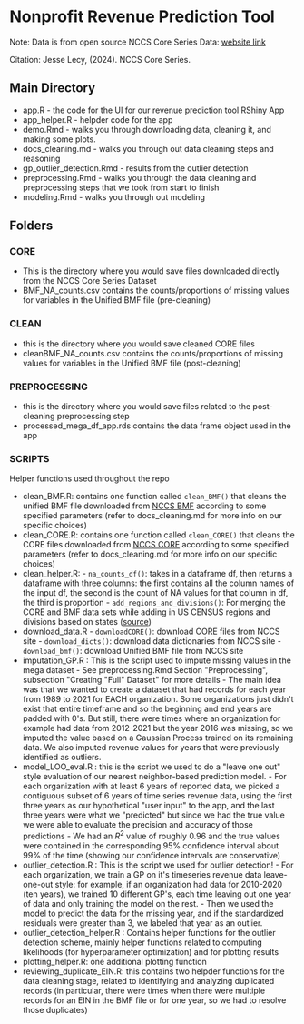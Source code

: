 # Nonprofit Revenue Prediction Tool

Note: Data is from open source NCCS Core Series Data: [website link](https://nccs.urban.org/nccs/datasets/core/) 

Citation: Jesse Lecy, (2024). NCCS Core Series.

## Main Directory
* app.R
      - the code for the UI for our revenue prediction tool RShiny App
* app_helper.R 
      - helpder code for the app 
* demo.Rmd
      - walks you through downloading data, cleaning it, and making some plots.
* docs_cleaning.md
      - walks you through out data cleaning steps and reasoning
* gp_outlier_detection.Rmd 
      - results from the outlier detection
* preprocessing.Rmd
      - walks you through the data cleaning and preprocessing steps that we took from start to finish
* modeling.Rmd
      - walks you through out modeling

## Folders

### CORE
* This is the directory where you would save files downloaded directly from the NCCS Core Series Dataset
* BMF_NA_counts.csv contains the counts/proportions of missing values for variables in the Unified BMF file (pre-cleaning)
      
### CLEAN 
* this is the directory where you would save cleaned CORE files
* cleanBMF_NA_counts.csv contains the counts/proportions of missing values for variables in the Unified BMF file (post-cleaning)
      
### PREPROCESSING
* this is the directory where you would save files related to the post-cleaning preprocessing step
* processed_mega_df_app.rds contains the data frame object used in the app
      
### SCRIPTS
Helper functions used throughout the repo

* clean_BMF.R: contains one function called `clean_BMF()` that cleans the unified BMF file downloaded from [NCCS BMF](https://nccs.urban.org/nccs/datasets/bmf/) according to some specified parameters (refer to docs_cleaning.md for more info on our specific choices)
* clean_CORE.R: contains one function called `clean_CORE()` that cleans the CORE files downloaded from [NCCS CORE](https://nccs.urban.org/nccs/catalogs/catalog-core.html) according to some specified parameters (refer to docs_cleaning.md for more info on our specific choices)
* clean_helper.R:
      - `na_counts_df()`: takes in a dataframe df, then returns a dataframe with three columns: the first contains all the column names of the input df, the second is the count of NA values for that column in df, the third is proportion
      - `add_regions_and_divisions()`: For merging the CORE and BMF data sets while adding in US CENSUS regions and divisions based on states ([source](https://www2.census.gov/geo/pdfs/maps-data/maps/reference/us_regdiv.pdf))
* download_data.R
      - `downloadCORE()`: download CORE files from NCCS site
      - `download_dicts()`: download data dictionaries from NCCS site
      - `download_bmf()`: download Unified BMF file from NCCS site
* imputation_GP.R : This is the script used to impute missing values in the mega dataset
      - See preprocessing.Rmd Section "Preprocessing", subsection "Creating "Full" Dataset" for more details
      - The main idea was that we wanted to create a dataset that had records for each year from 1989 to 2021 for EACH organization. Some organizations just didn't exist that entire timeframe and so the beginning and end years are padded with 0's. But still, there were times where an organization for example had data from 2012-2021 but the year 2016 was missing, so we imputed the value based on a Gaussian Process trained on its remaining data. We also imputed revenue values for years that were previously identified as outliers. 
* model_LOO_eval.R : this is the script we used to do a "leave one out" style evaluation of our nearest neighbor-based prediction model.
      - For each organization with at least 6 years of reported data, we picked a contiguous subset of 6 years of time series revenue data, using the first three years as our hypothetical "user input" to the app, and the last three years were what we "predicted" but since we had the true value we were able to evaluate the precision and accuracy of those predictions
      - We had an $R^2$ value of roughly 0.96 and the true values were contained in the corresponding 95% confidence interval about 99% of the time (showing our confidence intervals are conservative)
* outlier_detection.R : This is the script we used for outlier detection!
      - For each organization, we train a GP on it's timeseries revenue data leave-one-out style: for example, if an organization had data for 2010-2020 (ten years), we trained 10 different GP's, each time leaving out one year of data and only training the model on the rest.
      - Then we used the model to predict the data for the missing year, and if the standardized residuals were greater than 3, we labeled that year as an outlier.
* outlier_detection_helper.R : Contains helper functions for the outlier detection scheme, mainly helper functions related to computing likelihoods (for hyperparameter optimization) and for plotting results
* plotting_helper.R: one additional plotting function
* reviewing_duplicate_EIN.R: this contains two helpder functions for the data cleaning stage, related to identifying and analyzing duplicated records (in particular, there were times when there were multiple records for an EIN in the BMF file or for one year, so we had to resolve those duplicates)
